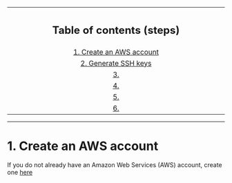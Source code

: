 <table style="width:100%">
  <tr>
    <th width="100%" colspan="6"><h2>Table of contents (steps)</h2></th>
  </tr>
  <tr>
    <td width="10%" align="center"><a href="create_aws_account.md">1. Create an AWS account</a></td>
  </tr>
  <tr>
    <td width="10%" align="center"><a href="generate_ssh_keys.md">2. Generate SSH keys</a></td>
  </tr>
  <tr>
    <td width="10%" align="center"><a href="create_s3_credential.md">3. </a></td>	  
  </tr>
  <tr>
    <td width="10%" align="center"><a href="increase_instance_limit.md">4. </a></td>
  </tr>
  <tr>
    <td width="10%" align="center"><a href="create_ami_instance.md">5. </a></td>
  </tr>
  <tr>
    <td width="10%" align="center"><a href="configure_s3.md">6. </a></td>	  	  
  </tr>
</table>
	
---------------------------------------

# 1. Create an AWS account

If you do not already have an Amazon Web Services (AWS) account, create one [here](https://aws.amazon.com)
